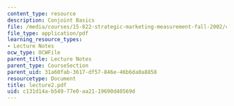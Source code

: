 ```yaml
---
content_type: resource
description: Conjoint Basics
file: /media/courses/15-822-strategic-marketing-measurement-fall-2002/c131d14ab54977e0aa2119690d40569d_lecture2.pdf
file_type: application/pdf
learning_resource_types:
- Lecture Notes
ocw_type: OCWFile
parent_title: Lecture Notes
parent_type: CourseSection
parent_uid: 31a60fab-3617-df57-846e-46b6da0a8858
resourcetype: Document
title: lecture2.pdf
uid: c131d14a-b549-77e0-aa21-19690d40569d
---
```

